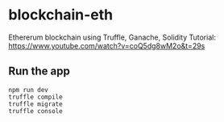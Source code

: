 # blockchain-eth

Ethererum blockchain using Truffle, Ganache, Solidity
Tutorial: https://www.youtube.com/watch?v=coQ5dg8wM2o&t=29s

## Run the app

`npm run dev`  
`truffle compile`  
`truffle migrate`  
`truffle console`
